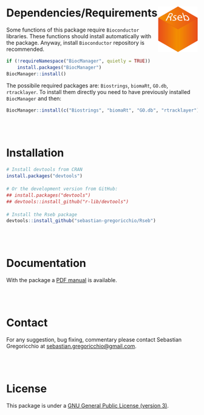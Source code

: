 # Dependencies/Requirements <img src="Rseb_logo.svg" align="right" height = 120/>
Some functions of this package require `Bioconductor` libraries. These functions should install automatically with the package. Anyway, install `Bioconductor` repository is recommended. 

```r
if (!requireNamespace("BiocManager", quietly = TRUE))
    install.packages("BiocManager")
BiocManager::install()
```

The possibile required packages are: `Biostrings`, `biomaRt`, `GO.db`, `rtracklayer`.
To install them directly you need to have previously installed `BiocManager` and then:

```r
BiocManager::install(c("Biostrings", "biomaRt", "GO.db", "rtracklayer"))
```

<br></br>
# Installation
```r
# Install devtools from CRAN
install.packages("devtools")

# Or the development version from GitHub:
## install.packages("devtools")
## devtools::install_github("r-lib/devtools")

# Install the Rseb package
devtools::install_github("sebastian-gregoricchio/Rseb")
```

<br></br>
# Documentation
With the package a [PDF manual](https://sebastian-gregoricchio.github.io/Rseb/Rseb_0.1.0_manual.pdf) is available.

<br></br>
# Contact
For any suggestion, bug fixing, commentary please contact Sebastian Gregoricchio at [sebastian.gregoricchio@gmail.com](mailto:sebastian.gregoricchio@gmail.com).

<br></br>
# License
This package is under a [GNU General Public License (version 3)](https://github.com/sebastian-gregoricchio/Rseb/blob/main/LICENSE.md/LICENSE.md).
